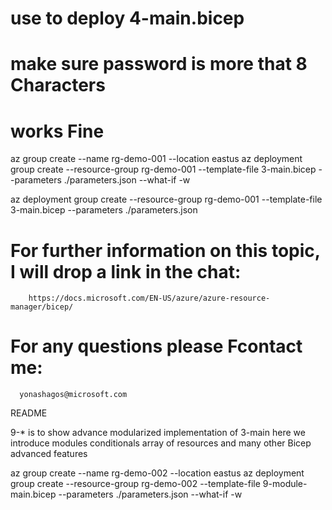 
# use to deploy  4-main.bicep
# make sure password is more that 8 Characters

# works Fine
az group create --name rg-demo-001 --location eastus
az deployment group create --resource-group rg-demo-001 --template-file 3-main.bicep  --parameters ./parameters.json  --what-if -w 

az deployment group create --resource-group rg-demo-001 --template-file 3-main.bicep  --parameters ./parameters.json 


# For further information on this topic, I will drop a link in the chat:
        https://docs.microsoft.com/EN-US/azure/azure-resource-manager/bicep/ 

# For any questions please Fcontact me: 
      yonashagos@microsoft.com




README

9-*   is to show advance modularized implementation of 3-main
   here we introduce 
              modules
              conditionals
              array of resources
              and many other Bicep advanced features

az group create --name rg-demo-002 --location eastus
az deployment group create --resource-group rg-demo-002 --template-file 9-module-main.bicep  --parameters ./parameters.json  --what-if -w 

